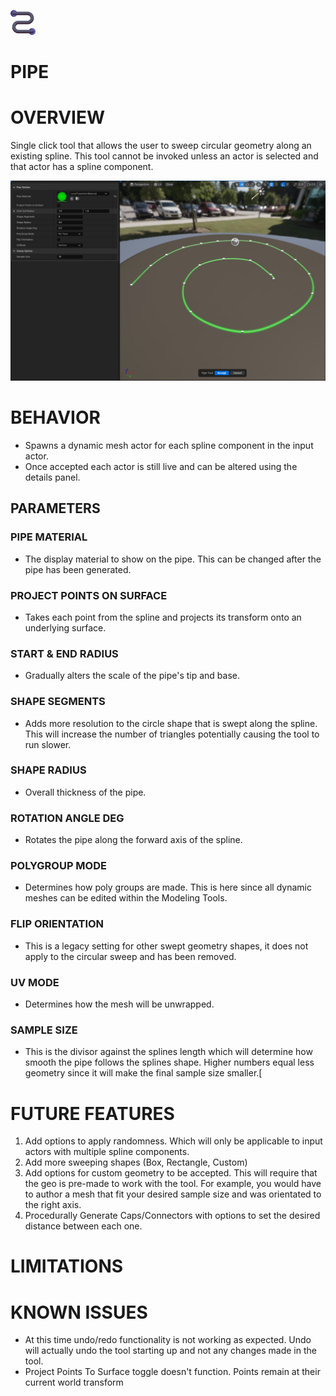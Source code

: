 ﻿![Icon](../../../HandyMan/Content/Icons/pipe.png)

# PIPE


# OVERVIEW

Single click tool that allows the user to sweep circular geometry along an existing spline. This tool cannot be invoked unless an actor is selected
and that actor has a spline component.

![Icon](../../screenshots/splines/pipe.jpg)


# BEHAVIOR

- Spawns a dynamic mesh actor for each spline component in the input actor.
- Once accepted each actor is still live and can be altered using the details panel.


## PARAMETERS

### PIPE MATERIAL

- The display material to show on the pipe. This can be changed after the pipe has been generated.

### PROJECT POINTS ON SURFACE

- Takes each point from the spline and projects its transform onto an underlying surface.

### START & END RADIUS

- Gradually alters the scale of the pipe's tip and base.

### SHAPE SEGMENTS

- Adds more resolution to the circle shape that is swept along the spline. This will increase the number of triangles 
potentially causing the tool to run slower. 

### SHAPE RADIUS

- Overall thickness of the pipe.

### ROTATION ANGLE DEG

- Rotates the pipe along the forward axis of the spline.

### POLYGROUP MODE

- Determines how poly groups are made. This is here since all dynamic meshes can be edited within the Modeling Tools.

### FLIP ORIENTATION

- This is a legacy setting for other swept geometry shapes, it does not apply to the circular sweep and has been removed.

### UV MODE

- Determines how the mesh will be unwrapped.

### SAMPLE SIZE

- This is the divisor against the splines length which will determine how smooth the pipe follows the splines shape. 
Higher numbers equal less geometry since it will make the final sample size smaller.[


# FUTURE FEATURES
1. Add options to apply randomness. Which will only be applicable to input actors with multiple spline components.
2. Add more sweeping shapes (Box, Rectangle, Custom)
3. Add options for custom geometry to be accepted. This will require that the geo is pre-made to work with the tool.
For example, you would have to author a mesh that fit your desired sample size and was orientated to the right axis.
4. Procedurally Generate Caps/Connectors with options to set the desired distance between each one.


# LIMITATIONS


# KNOWN ISSUES

- At this time undo/redo functionality is not working as expected. 
Undo will actually undo the tool starting up and not any changes made in the tool.
- Project Points To Surface toggle doesn't function. Points remain at their current world transform



